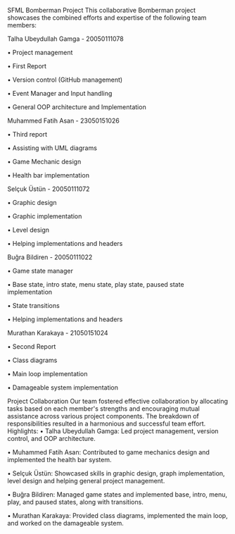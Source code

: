 SFML Bomberman Project
This collaborative Bomberman project showcases the combined efforts and expertise of the following team members:

Talha Ubeydullah Gamga - 20050111078

•	Project management

•	First Report

•	Version control (GitHub management)

•	Event Manager and Input handling

•	General OOP architecture and Implementation

Muhammed Fatih Asan - 23050151026

•	Third report

•	Assisting with UML diagrams

•	Game Mechanic design

•	Health bar implementation

Selçuk Üstün - 20050111072

•	Graphic design

•	Graphic implementation

•	Level design

•	Helping implementations and headers

Buğra Bildiren - 20050111022

•	Game state manager

•	Base state, intro state, menu state, play state, paused state implementation

•	State transitions

•	Helping implementations and headers

Murathan Karakaya - 21050151024

•	Second Report

•	Class diagrams

•	Main loop implementation

•	Damageable system implementation

Project Collaboration
Our team fostered effective collaboration by allocating tasks based on each member's strengths and encouraging mutual assistance across various project components. The breakdown of responsibilities resulted in a harmonious and successful team effort.
Highlights:
•	Talha Ubeydullah Gamga: Led project management, version control, and OOP architecture.

•	Muhammed Fatih Asan: Contributed to game mechanics design and implemented the health bar system.

•	Selçuk Üstün: Showcased skills in graphic design, graph implementation, level design and helping general project management.

•	Buğra Bildiren: Managed game states and implemented base, intro, menu, play, and paused states, along with transitions.

•	Murathan Karakaya: Provided class diagrams, implemented the main loop, and worked on the damageable system.

